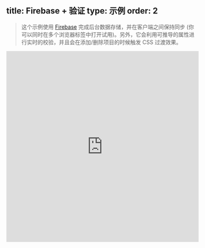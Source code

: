 title: Firebase + 验证
type: 示例
order: 2
---

> 这个示例使用 [Firebase](https://www.firebase.com/) 完成后台数据存储，并在客户端之间保持同步 (你可以同时在多个浏览器标签中打开试用)。另外，它会利用可推导的属性进行实时的校验，并且会在添加/删除项目的时候触发 CSS 过渡效果。

<iframe width="100%" height="500" src="http://jsfiddle.net/yyx990803/2ok0hp6c/embedded/result,html,js,css" allowfullscreen="allowfullscreen" frameborder="0"></iframe>
